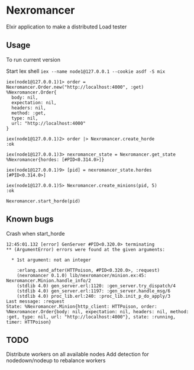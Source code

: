 # Nexromancer

Elxir application to make a distributed Load tester

## Usage
To run current version

Start Iex shell
`iex --name node1@127.0.0.1 --cookie asdf -S mix`

```
iex(node1@127.0.0.1)1> order = Nexromancer.Order.new("http://localhost:4000", :get)
%Nexromancer.Order{
  body: nil,
  expectation: nil,
  headers: nil,
  method: :get,
  type: nil,
  url: "http://localhost:4000"
}

iex(node1@127.0.0.1)2> order |> Nexromancer.create_horde
:ok

iex(node1@127.0.0.1)3> nexromancer_state = Nexromancer.get_state
%Nexromancer{hordes: [#PID<0.314.0>]}

iex(node1@127.0.0.1)9> [pid] = nexromancer_state.hordes
[#PID<0.314.0>]

iex(node1@127.0.0.1)5> Nexromancer.create_minions(pid, 5)
:ok

Nexromancer.start_horde(pid)
```

## Known bugs
Crash when start_horde

```
12:45:01.132 [error] GenServer #PID<0.320.0> terminating
** (ArgumentError) errors were found at the given arguments:

  * 1st argument: not an integer

    :erlang.send_after(HTTPoison, #PID<0.320.0>, :request)
    (nexromancer 0.1.0) lib/nexromancer/minion.ex:45: Nexromancer.Minion.handle_info/2
    (stdlib 4.0) gen_server.erl:1120: :gen_server.try_dispatch/4
    (stdlib 4.0) gen_server.erl:1197: :gen_server.handle_msg/6
    (stdlib 4.0) proc_lib.erl:240: :proc_lib.init_p_do_apply/3
Last message: :request
State: %Nexromancer.Minion{http_client: HTTPoison, order: %Nexromancer.Order{body: nil, expectation: nil, headers: nil, method: :get, type: nil, url: "http://localhost:4000"}, state: :running, timer: HTTPoison}
```

## TODO

Distribute workers on all available nodes
Add detection for nodedown/nodeup to rebalance workers



